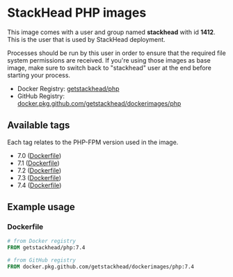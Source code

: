 # StackHead PHP images

This image comes with a user and group named **stackhead** with id **1412**.
This is the user that is used by StackHead deployment.

Processes should be run by this user in order to ensure that the required file system permissions are received.
If you're using those images as base image, make sure to switch back to "stackhead" user at the end before starting your process.

* Docker Registry: [getstackhead/php](https://hub.docker.com/repository/docker/getstackhead/php)
* GitHub Registry: [docker.pkg.github.com/getstackhead/dockerimages/php](https://github.com/getstackhead/dockerimages/packages/198281)

## Available tags

Each tag relates to the PHP-FPM version used in the image.

* 7.0 ([Dockerfile](./7.0/Dockerfile))
* 7.1 ([Dockerfile](./7.1/Dockerfile))
* 7.2 ([Dockerfile](./7.2/Dockerfile))
* 7.3 ([Dockerfile](./7.3/Dockerfile))
* 7.4 ([Dockerfile](./7.4/Dockerfile))

## Example usage

### Dockerfile
```dockerfile
# from Docker registry
FROM getstackhead/php:7.4

# from GitHub registry
FROM docker.pkg.github.com/getstackhead/dockerimages/php:7.4
```